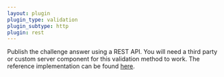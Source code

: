 ```yaml
---
layout: plugin
plugin_type: validation
plugin_subtype: http
plugin: rest
---
```

Publish the challenge answer using a REST API. You will need a third party or custom server component for this validation method to work. The reference implementation can be found [here](https://github.com/marcoskirchner/AcmeChallengeResponder).
